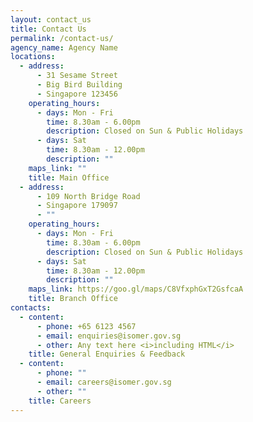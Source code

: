 ```yaml
---
layout: contact_us
title: Contact Us
permalink: /contact-us/
agency_name: Agency Name
locations:
  - address:
      - 31 Sesame Street
      - Big Bird Building
      - Singapore 123456
    operating_hours:
      - days: Mon - Fri
        time: 8.30am - 6.00pm
        description: Closed on Sun & Public Holidays
      - days: Sat
        time: 8.30am - 12.00pm
        description: ""
    maps_link: ""
    title: Main Office
  - address:
      - 109 North Bridge Road
      - Singapore 179097
      - ""
    operating_hours:
      - days: Mon - Fri
        time: 8.30am - 6.00pm
        description: Closed on Sun & Public Holidays
      - days: Sat
        time: 8.30am - 12.00pm
        description: ""
    maps_link: https://goo.gl/maps/C8VfxphGxT2GsfcaA
    title: Branch Office
contacts:
  - content:
      - phone: +65 6123 4567
      - email: enquiries@isomer.gov.sg
      - other: Any text here <i>including HTML</i>
    title: General Enquiries & Feedback
  - content:
      - phone: ""
      - email: careers@isomer.gov.sg
      - other: ""
    title: Careers
---
```

